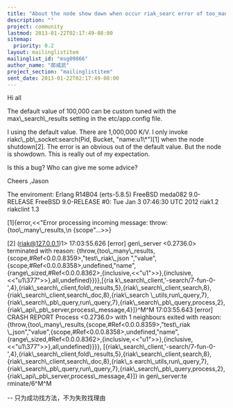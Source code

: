 ```yaml
---
title: "About the node show down when occur riak_searc error of too_many_resut"
description: ""
project: community
lastmod: 2013-01-22T02:17:49-08:00
sitemap:
  priority: 0.2
layout: mailinglistitem
mailinglist_id: "msg09866"
author_name: "郎咸武"
project_section: "mailinglistitem"
sent_date: 2013-01-22T02:17:49-08:00
---
```



Hi all

The default value of 100,000 can be custom tuned with the
max\\_search\\_results setting
in the etc/app.config file.

I using the default value. There are 1,000,000 K/V. I only
invoke riakc\\_pb\\_socket:search(Pid, Bucket, "name:u1\\*")[1] when the node
shutdown[2].
The error is an obvious out of the default value.
But the node is showdown. This is really out of my expectation.

Is this a bug?
Who can give me some advice?

Cheers ,Jason


The enviroment:
Erlang R14B04 (erts-5.8.5)
FreeBSD meda082 9.0-RELEASE FreeBSD 9.0-RELEASE #0: Tue Jan 3 07:46:30 UTC
2012
riak1.2
riakclint 1.3

[1]{error,&lt;&lt;"Error processing incoming message: throw:{too\\_many\\_results,\\n
 {scope"...&gt;&gt;}

[2]
(riak@127.0.0.1)1&gt; 17:03:55.626 [error] gen\\_server &lt;0.2736.0&gt; terminated
with reason:
{throw,{too\\_many\\_results,{scope,#Ref&lt;0.0.0.8359&gt;,"test\\_riak\\_json
","value",{scope,#Ref&lt;0.0.0.8358&gt;,undefined,"name",{range\\_sized,#Ref&lt;0.0.0.8362&gt;,{inclusive,&lt;&lt;"u1"&gt;&gt;},{inclusive,&lt;&lt;"u1\\377"&gt;&gt;},all,undefined}}}},[{ria
k\\_search\\_client,'-search/7-fun-0-',4},{riak\\_search\\_client,fold\\_results,5},{riak\\_search\\_client,search,8},{riak\\_search\\_client,search\\_doc,8},{riak\\_search
\\_utils,run\\_query,7},{riak\\_search\\_pb\\_query,run\\_query,7},{riak\\_search\\_pb\\_query,process,2},{riak\\_api\\_pb\\_server,process\\_message,4}]}^M^M
17:03:55.643 [error] CRASH REPORT Process &lt;0.2736.0&gt; with 1 neighbours
exited with reason:
{throw,{too\\_many\\_results,{scope,#Ref&lt;0.0.0.8359&gt;,"test\\_riak
\\_json","value",{scope,#Ref&lt;0.0.0.8358&gt;,undefined,"name",{range\\_sized,#Ref&lt;0.0.0.8362&gt;,{inclusive,&lt;&lt;"u1"&gt;&gt;},{inclusive,&lt;&lt;"u1\\377"&gt;&gt;},all,undefined}}}},
[{riak\\_search\\_client,'-search/7-fun-0-',4},{riak\\_search\\_client,fold\\_results,5},{riak\\_search\\_client,search,8},{riak\\_search\\_client,search\\_doc,8},{riak\\_s
earch\\_utils,run\\_query,7},{riak\\_search\\_pb\\_query,run\\_query,7},{riak\\_search\\_pb\\_query,process,2},{riak\\_api\\_pb\\_server,process\\_message,4}]}
in gen\\_server:te
rminate/6^M^M

-- 
只为成功找方法，不为失败找理由
